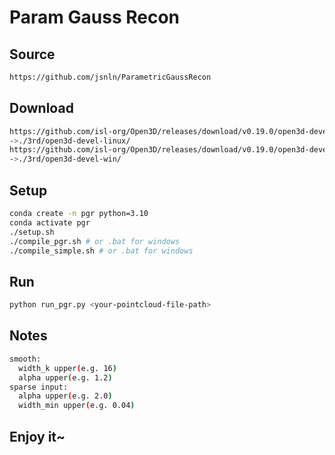 # Param Gauss Recon

## Source

```bash
https://github.com/jsnln/ParametricGaussRecon
```

## Download

```bash
https://github.com/isl-org/Open3D/releases/download/v0.19.0/open3d-devel-linux-x86_64-pre-cxx11-abi-0.19.0.tar.xz
->./3rd/open3d-devel-linux/
https://github.com/isl-org/Open3D/releases/download/v0.19.0/open3d-devel-windows-amd64-0.19.0.zip
->./3rd/open3d-devel-win/
```

## Setup

```bash
conda create -n pgr python=3.10
conda activate pgr
./setup.sh
./compile_pgr.sh # or .bat for windows
./compile_simple.sh # or .bat for windows
```

## Run

```bash
python run_pgr.py <your-pointcloud-file-path>
```

## Notes

```bash
smooth:
  width_k upper(e.g. 16)
  alpha upper(e.g. 1.2)
sparse input:
  alpha upper(e.g. 2.0)
  width_min upper(e.g. 0.04)
```

## Enjoy it~
